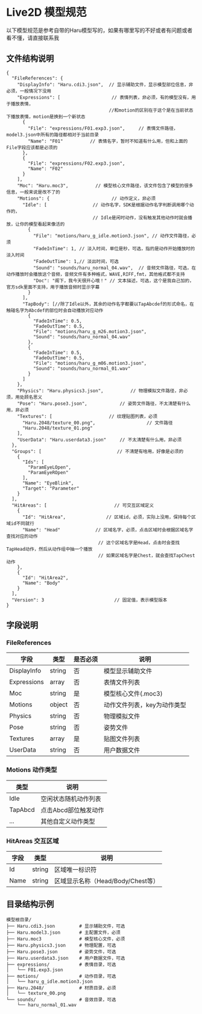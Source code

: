 # Live2D 模型规范

以下模型规范是参考自带的Haru模型写的，如果有哪里写的不好或者有问题或者看不懂，请直接联系我

## 文件结构说明
```json5
{
  "FileReferences": {
    "DisplayInfo": "Haru.cdi3.json",  // 显示辅助文件，显示模型部位信息，非必须，一般情况下没用
    "Expressions": [                   // 表情列表，非必须，有的模型没有，用于播放表情，
                                      //和motion的区别在于这个是在当前状态下播放表情，motion是换到一个新状态
      {
        "File": "expressions/F01.exp3.json",     // 表情文件路径，model3.json中所有的路径都相对于当前目录
        "Name": "F01"          // 表情名字，暂时不知道有什么用，但和上面的File字段应该都是必须的
      },
      {
        "File": "expressions/F02.exp3.json",     
        "Name": "F02"          
      }
    ],
    "Moc": "Haru.moc3",          // 模型核心文件路径，该文件包含了模型的很多信息，一般来说是改不了的
    "Motions": {                       // 动作定义，非必须
      "Idle": [                 // 动作名字，SDK是根据动作名字判断调用哪个动作的，
                                // Idle是闲时动作，没有触发其他动作时就会播放，让你的模型看起来像活的
        {
          "File": "motions/haru_g_idle.motion3.json", // 动作文件路径，必须
          "FadeInTime": 1, // 淡入时间，单位是秒，可选，指的是动作开始播放时的淡入时间
          "FadeOutTime": 1,// 淡出时间，可选
          "Sound": "sounds/haru_normal_04.wav",  // 音频文件路径，可选，在动作播放时会播放这个音频，音频文件有多种格式，WAVE,RIFF,fmt，其他格式都不支持
          "Doc": "阁下，我今天很开心哦！" // 文本描述，可选，这个是我自己加的，官方sdk里面不支持，用于播放音频时显示字幕
        }
      ],
      "TapBody": [//除了Idle以外，其余的动作名字都要以TapAbcdef的形式命名，在触碰名字为Abcdef的部位时会自动播放对应动作
        {
          "FadeInTime": 0.5,
          "FadeOutTime": 0.5,
          "File": "motions/haru_g_m26.motion3.json",
          "Sound": "sounds/haru_normal_04.wav"
        },
        {
          "FadeInTime": 0.5,
          "FadeOutTime": 0.5,
          "File": "motions/haru_g_m06.motion3.json",
          "Sound": "sounds/haru_normal_01.wav"
        }
      ]
    },
    "Physics": "Haru.physics3.json",          // 物理模拟文件路径，非必须，用处顾名思义
    "Pose": "Haru.pose3.json",            // 姿势文件路径，不太清楚有什么用，非必须
    "Textures": [                     // 纹理贴图列表，必须
      "Haru.2048/texture_00.png",                   // 文件路径
      "Haru.2048/texture_01.png"
    ],
    "UserData": "Haru.userdata3.json"     // 不太清楚有什么用，非必须
  },
  "Groups": [                            // 不清楚有啥用，好像是必须的
    {
      "Ids": [
        "ParamEyeLOpen",
        "ParamEyeROpen"
      ],          
      "Name": "EyeBlink",             
      "Target": "Parameter"           
    }
  ],
  "HitAreas": [                         // 可交互区域定义
    {
      "Id": "HitArea",               // 区域id，必须，实际上没用，保持每个区域id不同就行
      "Name": "Head"             // 区域名字，必须，点击区域时会根据区域名字查找对应的动作
                                  // 这个区域名字是Head，点击时会查找TapHead动作，然后从动作组中抽一个播放
                                  // 如果区域名字是Chest，就会查找TapChest动作
    },
    {
      "Id": "HitArea2",
      "Name": "Body"
    }
  ],
  "Version": 3                          // 固定值，表示模型版本
}
```

## 字段说明

### FileReferences

| 字段          | 类型     | 是否必须 | 说明              |
|-------------|--------|------|-----------------|
| DisplayInfo | string | 否    | 模型显示辅助文件        |
| Expressions | array  | 否    | 表情文件列表          |
| Moc         | string | 是    | 模型核心文件(.moc3)   |
| Motions     | object | 否    | 动作文件列表，key为动作类型 |
| Physics     | string | 否    | 物理模拟文件          |
| Pose        | string | 否    | 姿势文件            |
| Textures    | array  | 是    | 贴图文件列表          |
| UserData    | string | 否    | 用户数据文件          |

### Motions 动作类型

| 类型      | 说明           |
|---------|--------------|
| Idle    | 空闲状态随机动作列表   |
| TapAbcd | 点击Abcd部位触发动作 |
| ...     | 其他自定义动作类型    |

### HitAreas 交互区域

| 字段   | 类型     | 说明                       |
|------|--------|--------------------------|
| Id   | string | 区域唯一标识符                  |
| Name | string | 区域显示名称（Head/Body/Chest等） |

## 目录结构示例

```
模型根目录/
├── Haru.cdi3.json         # 显示辅助文件，可选
├── Haru.model3.json       # 主配置文件，必须
├── Haru.moc3              # 模型核心文件，必须
├── Haru.physics3.json     # 物理配置，可选
├── Haru.pose3.json        # 姿势文件，可选
├── Haru.userdata3.json    # 用户数据文件，可选
├── expressions/           # 表情目录，可选
│   └── F01.exp3.json
├── motions/               # 动作目录，可选
│   └── haru_g_idle.motion3.json
├── Haru.2048/             # 材质目录，必须
│   └── texture_00.png
└── sounds/                # 音效目录，可选
    └── haru_normal_01.wav
```
